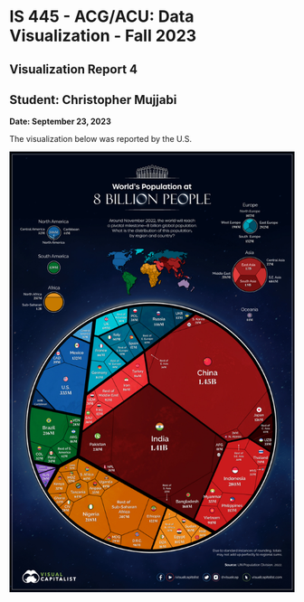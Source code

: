 IS 445 - ACG/ACU: Data Visualization - Fall 2023
===============================================
Visualization Report 4
-----------------------
Student: Christopher Mujjabi
----------------------------
**Date: September 23, 2023**

The visualization below was reported by the U.S. 

![Alt text](image-2.png)